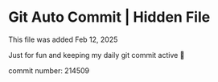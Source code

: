 # Git Auto Commit | Hidden File

This file was added Feb 12, 2025

Just for fun and keeping my daily git commit active 🤪

commit number: 214509
